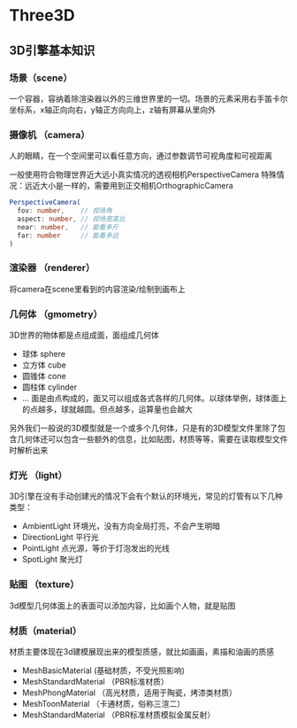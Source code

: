 # Three3D

## 3D引擎基本知识

### 场景（scene）

一个容器，容纳着除渲染器以外的三维世界里的一切。场景的元素采用右手笛卡尔坐标系，x轴正向向右，y轴正方向向上，z轴有屏幕从里向外

### 摄像机 （camera）

人的眼睛，在一个空间里可以看任意方向，通过参数调节可视角度和可视距离

一般使用符合物理世界近大远小真实情况的透视相机PerspectiveCamera
特殊情况：远近大小是一样的，需要用到正交相机OrthographicCamera

```ts
PerspectiveCamera(
  fov: number,    // 视场角
  aspect: number, // 视场宽高比
  near: number,   // 能看多斤
  far: number     // 能看多远
)
```

### 渲染器 （renderer）

将camera在scene里看到的内容渲染/绘制到画布上

### 几何体 （gmometry）

3D世界的物体都是点组成面，面组成几何体

- 球体 sphere
- 立方体 cube
- 圆锥体 cone
- 圆柱体 cylinder
- ...
面是由点构成的，面又可以组成各式各样的几何体。以球体举例，球体面上的点越多，球就越圆。但点越多，运算量也会越大

另外我们一般说的3D模型就是一个或多个几何体，只是有的3D模型文件里除了包含几何体还可以包含一些额外的信息，比如贴图，材质等等，需要在读取模型文件时解析出来

### 灯光 （light）

3D引擎在没有手动创建光的情况下会有个默认的环境光，常见的灯管有以下几种类型：

- AmbientLight 环境光，没有方向全局打亮，不会产生明暗
- DirectionLight 平行光
- PointLight 点光源，等价于灯泡发出的光线
- SpotLight 聚光灯

### 贴图 （texture）

3d模型几何体面上的表面可以添加内容，比如画个人物，就是贴图

### 材质（material）

材质主要体现在3d建模展现出来的模型质感，就比如画画，素描和油画的质感

- MeshBasicMaterial (基础材质，不受光照影响)
- MeshStandardMaterial （PBR标准材质）
- MeshPhongMaterial （高光材质，适用于陶瓷，烤漆类材质）
- MeshToonMaterial （卡通材质，俗称三渲二）
- MeshStandardMaterial （PBR标准材质模拟金属反射）
